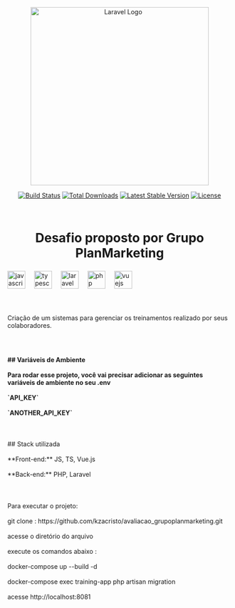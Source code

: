 <p align="center"><a href="https://laravel.com" target="_blank"><img src="https://raw.githubusercontent.com/laravel/art/master/logo-lockup/5%20SVG/2%20CMYK/1%20Full%20Color/laravel-logolockup-cmyk-red.svg" width="400" alt="Laravel Logo"></a></p>

<p align="center">
<a href="https://github.com/laravel/framework/actions"><img src="https://github.com/laravel/framework/workflows/tests/badge.svg" alt="Build Status"></a>
<a href="https://packagist.org/packages/laravel/framework"><img src="https://img.shields.io/packagist/dt/laravel/framework" alt="Total Downloads"></a>
<a href="https://packagist.org/packages/laravel/framework"><img src="https://img.shields.io/packagist/v/laravel/framework" alt="Latest Stable Version"></a>
<a href="https://packagist.org/packages/laravel/framework"><img src="https://img.shields.io/packagist/l/laravel/framework" alt="License"></a>
</p>

<br clear="both">

<h1 align="center">Desafio proposto por Grupo PlanMarketing</h1>

###

<div align="left">
  <img src="https://cdn.jsdelivr.net/gh/devicons/devicon/icons/javascript/javascript-original.svg" height="40" alt="javascript logo"  />
  <img width="12" />
  <img src="https://cdn.jsdelivr.net/gh/devicons/devicon/icons/typescript/typescript-original.svg" height="40" alt="typescript logo"  />
  <img width="12" />
  <img src="https://cdn.jsdelivr.net/gh/devicons/devicon/icons/laravel/laravel-plain.svg](https://th.bing.com/th/id/OIP.Hh_tEbIb4-MagJsV6x_RZwHaHa?w=175&h=180&c=7&r=0&o=5&pid=1.7)" height="40" alt="laravel logo"  />
  <img width="12" />
  <img src="https://cdn.jsdelivr.net/gh/devicons/devicon/icons/php/php-original.svg" height="40" alt="php logo"  />
  <img width="12" />
  <img src="https://cdn.jsdelivr.net/gh/devicons/devicon/icons/vuejs/vuejs-original.svg" height="40" alt="vuejs logo"  />
</div>

###

<br clear="both">

<p align="left">Criação de um sistemas para gerenciar os treinamentos realizado por seus colaboradores.</p>

###

<br clear="both">

<h4 align="left">## Variáveis de Ambiente<br><br>Para rodar esse projeto, você vai precisar adicionar as seguintes variáveis de ambiente no seu .env<br><br>`API_KEY`<br><br>`ANOTHER_API_KEY`</h4>

###

<br clear="both">

<p align="left">## Stack utilizada<br><br>**Front-end:** JS, TS, Vue.js<br><br>**Back-end:** PHP, Laravel</p>

###

<br clear="both">

<p align="left">Para executar o projeto:<br><br>git clone : https://github.com/kzacristo/avaliacao_grupoplanmarketing.git<br><br>acesse o diretório do arquivo<br><br>execute os comandos abaixo : <br><br>docker-compose up --build -d<br><br>docker-compose exec training-app php artisan migration <br><br>acesse http://localhost:8081</p>

###
